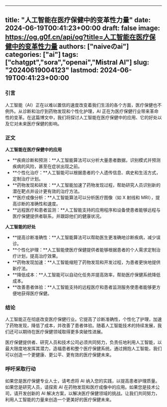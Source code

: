 
---
title: "人工智能在医疗保健中的变革性力量"
date: 2024-06-19T00:41:23+00:00
draft: false
image: https://og.g0f.cn/api/og?title=人工智能在医疗保健中的变革性力量
authors: ["naiveのai"]
categories: ["ai"]
tags: ["chatgpt","sora","openai","Mistral AI"]
slug: "20240619004123"
lastmod: 2024-06-19T00:41:23+00:00
---
### 引言

人工智能（AI）正在以难以置信的速度改变着我们生活的各个方面，医疗保健也不例外。从诊断和治疗到药物发现和个性化护理，AI 正在为医疗保健行业带来革命性的变革。在这篇博文中，我们将探讨人工智能在医疗保健中的应用、它的好处以及它对未来医疗保健的影响。

### 正文

**人工智能在医疗保健中的应用**

* **疾病诊断和预测：**人工智能算法可以分析大量患者数据，识别模式并预测疾病的风险，甚至在症状出现之前。
* **个性化治疗：**人工智能可以根据患者的个人遗传信息、病史和生活方式，定制治疗计划。
* **药物发现和研发：**人工智能加速了药物发现过程，帮助研究人员识别新的潜在靶点并设计更有效的治疗方法。
* **医疗成像分析：**人工智能算法可以分析医疗图像（如 X 射线和 MRI），提高诊断的准确性和速度。
* **远程医疗和患者监测：**人工智能支持的应用程序和设备使患者能够远程与医疗保健提供者联系，并跟踪他们的健康状况。

**人工智能的好处**

* **提高诊断准确性：**人工智能算法可以帮助医生更准确地诊断疾病，减少误诊。
* **个性化护理：**人工智能使医疗保健提供者能够根据患者的个人需求定制治疗计划，提高治疗效果。
* **药物发现加速：**人工智能缩短了药物发现和开发过程，为患者更快地提供新疗法。
* **降低成本：**人工智能可以自动化任务并提高效率，帮助医疗保健系统降低成本。
* **改善患者体验：**人工智能支持的远程医疗和患者监测服务使患者能够更方便地获得医疗保健。

### 结论

人工智能正在彻底改变医疗保健行业。它提高了诊断准确性，个性化了护理，加速了药物发现，降低了成本，并改善了患者体验。随着人工智能技术的持续发展，我们还可以期待在医疗保健领域取得更多突破性进展。

医疗保健提供者、研究人员和技术公司必须共同努力，负责任地利用人工智能，以最大限度地发挥其潜力，造福患者和整个医疗保健系统。通过拥抱人工智能，我们可以创造一个更健康、更公平、更有效的医疗保健未来。

### 呼吁采取行动

如果您是医疗保健专业人士，请考虑将 AI 纳入您的实践，以提高患者护理质量。如果您是研究人员，请探索 AI 在药物发现和医疗成像中的应用。如果您是技术公司，请开发创新的 AI 解决方案，以解决医疗保健领域的挑战。让我们共同努力，利用人工智能的力量来创造一个更美好的医疗保健未来。